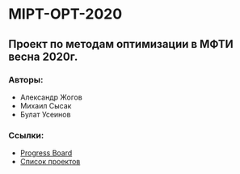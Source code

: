 # MIPT-OPT-2020
## Проект по методам оптимизации в МФТИ весна 2020г.
### Авторы:
- Александр Жогов
- Михаил Сысак
- Булат Усеинов

### Ссылки:
- [Progress Board][Board]
- [Список проектов][Themes]





[//]: # (This actually is the most platform independent comment)

  [Board]: <https://columns.me/mipt_opt_2020/mipt-opt-2020-vas>
  [Themes]: <https://dpqbarxjhc74k.cloudfront.net/uploads/file/8835/VuTLJL4ndLUDGugxheUvybbK.pdf>
